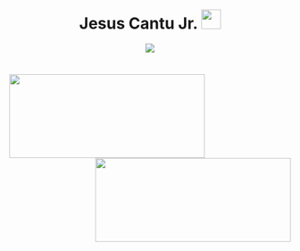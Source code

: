 <h1 align="center"> Jesus Cantu Jr. <img src="https://media.giphy.com/media/hvRJCLFzcasrR4ia7z/giphy.gif" width="35"></h1>
<!-- Heading 1 element centered with the name "Jesus Cantu Jr." and an image -->

<p align="center">
  <a href="https://github.com/fairyland0926">
    <img src="https://readme-typing-svg.herokuapp.com/?lines=Researcher;Data%20Scientist;Software%20Engineer;Data%20Engineer;5%2B%20years%20of%20coding%20experience;Always%20learning%20new%20tech&font=Pacifico&center=true&width=550&height=80&color=2A9D2A&vCenter=true&size=45%22">
  </a>
</p>
<!-- Paragraph element centered with a link to a GitHub profile and an image with multiple lines of text -->

<h1 align="center"></h1>
<!-- Empty heading 1 element centered -->

<img align="left" height="150px" width="350px" src="https://github-readme-stats.vercel.app/api?username=jesusc1&count_private=true&show_icons=true&theme=dark" />
<!-- Image aligned to the left displaying GitHub statistics -->

<img align="right" height="150px" width="350px" src="https://github-readme-stats.vercel.app/api/top-langs/?username=jesusc1&layout=compact&theme=dark&langs_count=0" />
<!-- Image aligned to the right displaying the top programming languages used -->

<img height="150" />
<!-- Empty image -->

<br><br>
<!-- Line breaks -->
